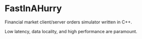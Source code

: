 # FastInAHurry
Financial market client/server orders simulator written in C++.

Low latency, data locality, and high performance are paramount.
